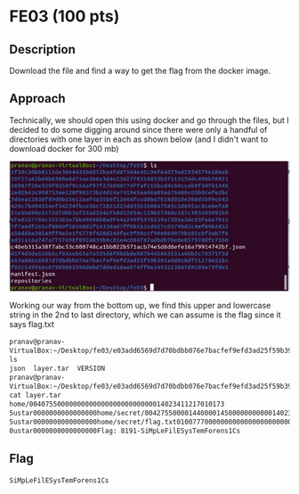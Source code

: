 # FE03 (100 pts)

## Description
Download the file and find a way to get the flag from the docker image.

## Approach
Technically, we should open this using docker and go through the files, but I decided to do some digging around since there were only a handful of directories with one layer in each as shown below (and I didn't want to download docker for 300 mb)

![](FE03Terminal.jpg)

Working our way from the bottom up, we find this upper and lowercase string in the 2nd to last directory, which we can assume is the flag since it says flag.txt

```pranav@pranav-VirtualBox:~/Desktop/fe03$ cd e03add6569d7d70bdbb076e7bacfef9efd3ad25f59b391a0d0c8df51278e21bc/
pranav@pranav-VirtualBox:~/Desktop/fe03/e03add6569d7d70bdbb076e7bacfef9efd3ad25f59b391a0d0c8df51278e21bc$ ls
json  layer.tar  VERSION
pranav@pranav-VirtualBox:~/Desktop/fe03/e03add6569d7d70bdbb076e7bacfef9efd3ad25f59b391a0d0c8df51278e21bc$ cat layer.tar
home/0040755000000000000000000000000014023411217010173 5ustar0000000000000000home/secret/0042755000014400001450000000000014023416047011513 5ustar0000000000000000home/secret/flag.txt0100777000000000000000000000004514023416024013136 0ustar0000000000000000Flag: 8191-SiMpLeFilESysTemForens1Cs
```

## Flag
`SiMpLeFilESysTemForens1Cs`
